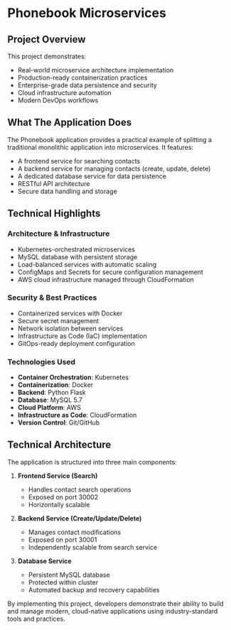 # Phonebook Microservices

## Project Overview

This project demonstrates:

- Real-world microservice architecture implementation
- Production-ready containerization practices
- Enterprise-grade data persistence and security
- Cloud infrastructure automation
- Modern DevOps workflows

## What The Application Does

The Phonebook application provides a practical example of splitting a traditional monolithic application into microservices. It features:

- A frontend service for searching contacts
- A backend service for managing contacts (create, update, delete)
- A dedicated database service for data persistence
- RESTful API architecture
- Secure data handling and storage

## Technical Highlights

### Architecture & Infrastructure
- Kubernetes-orchestrated microservices
- MySQL database with persistent storage
- Load-balanced services with automatic scaling
- ConfigMaps and Secrets for secure configuration management
- AWS cloud infrastructure managed through CloudFormation

### Security & Best Practices
- Containerized services with Docker
- Secure secret management
- Network isolation between services
- Infrastructure as Code (IaC) implementation
- GitOps-ready deployment configuration

### Technologies Used
- **Container Orchestration**: Kubernetes
- **Containerization**: Docker
- **Backend**: Python Flask
- **Database**: MySQL 5.7
- **Cloud Platform**: AWS
- **Infrastructure as Code**: CloudFormation
- **Version Control**: Git/GitHub



## Technical Architecture

The application is structured into three main components:

1. **Frontend Service (Search)**
   - Handles contact search operations
   - Exposed on port 30002
   - Horizontally scalable

2. **Backend Service (Create/Update/Delete)**
   - Manages contact modifications
   - Exposed on port 30001
   - Independently scalable from search service

3. **Database Service**
   - Persistent MySQL database
   - Protected within cluster
   - Automated backup and recovery capabilities


By implementing this project, developers demonstrate their ability to build and manage modern, cloud-native applications using industry-standard tools and practices.
